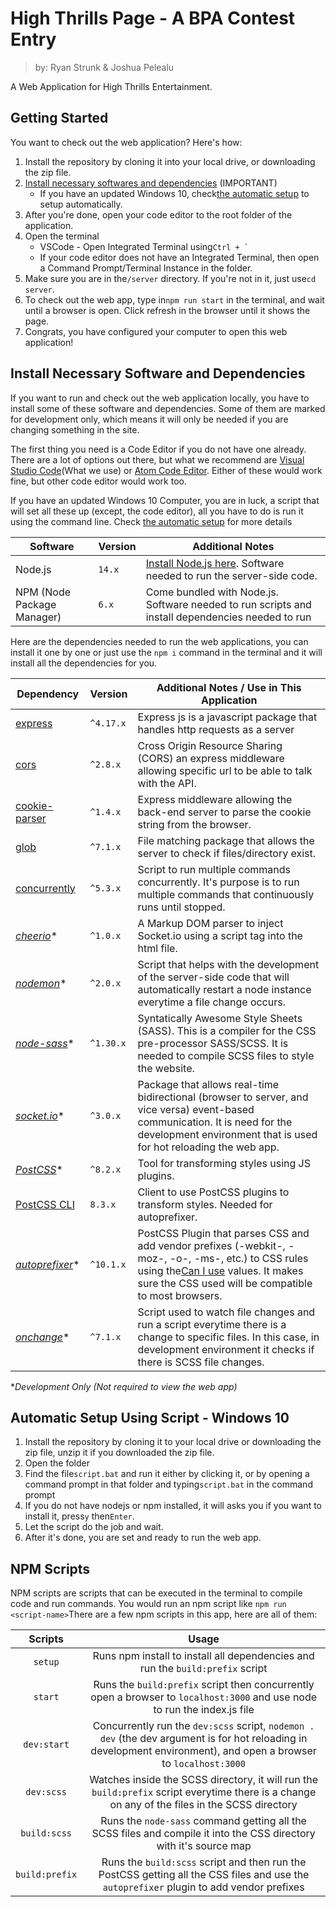 # High Thrills Page - A BPA Contest Entry

> by: Ryan Strunk & Joshua Pelealu

A Web Application for High Thrills Entertainment.

## Getting Started

You want to check out the web application? Here's how:

1. Install the repository by cloning it into your local drive, or downloading the zip file.
2. [Install necessary softwares and dependencies](#install-necessary-software-and-dependencies) (IMPORTANT)
   * If you have an updated Windows 10, check[the automatic setup](#automatic-setup-using-script---windows-10) to setup automatically.
3. After you're done, open your code editor to the root folder of the application.
4. Open the terminal
   * VSCode - Open Integrated Terminal using``Ctrl + ` ``
   * If your code editor does not have an Integrated Terminal, then open a Command Prompt/Terminal Instance in the folder.
5. Make sure you are in the`/server` directory. If you're not in it, just use`cd server`.
6. To check out the web app, type in`npm run start` in the terminal, and wait until a browser is open. Click refresh in the browser until it shows the page.
7. Congrats, you have configured your computer to open this web application!

## Install Necessary Software and Dependencies

If you want to run and check out the web application locally, you have to install some of these software and dependencies. Some of them are marked for development only, which means it will only be needed if you are changing something in the site.

The first thing you need is a Code Editor if you do not have one already. There are a lot of options out there, but what we recommend are [Visual Studio Code](https://code.visualstudio.com)(What we use) or [Atom Code Editor](https://atom.io). Either of these would work fine, but other code editor would work too.

If you have an updated Windows 10 Computer, you are in luck, a script that will set all these up (except, the code editor), all you have to do is run it using the command line. Check [the automatic setup](#automatic-setup-using-script---windows-10) for more details

| Software | Version | Additional Notes |
| - | - | - |
| Node.js | `14.x` | [Install Node.js here]([Node.js](https://nodejs.org/en/)). Software needed to run the server-side code. |
| NPM (Node Package Manager) | `6.x` | Come bundled with Node.js. Software needed to run scripts and install dependencies needed to run |

Here are the dependencies needed to run the web applications, you can install it one by one or just use the `npm i` command in the terminal and it will install all the dependencies for you.

| Dependency | Version | Additional Notes / Use in This Application |
| - | - | - |
| [express](https://npmjs.org/package/express) | `^4.17.x` | Express js is a javascript package that handles http requests as a server |
| [cors](https://www.npmjs.com/package/cors) | `^2.8.x` | Cross Origin Resource Sharing (CORS) an express middleware allowing specific url to be able to talk with the API. |
| [cookie-parser](https://www.npmjs.com/package/cookie-parser) | `^1.4.x` | Express middleware allowing the back-end server to parse the cookie string from the browser. |
| [glob](https://www.npmjs.com/package/glob) | `^7.1.x` | File matching package that allows the server to check if files/directory exist. |
| [concurrently](https://www.npmjs.com/package/concurrently) | `^5.3.x` | Script to run multiple commands concurrently. It's purpose is to run multiple commands that continuously runs until stopped. |
| *[cheerio](https://www.npmjs.com/package/cheerio)** | `^1.0.x` | A Markup DOM parser to inject Socket.io using a script tag into the html file. |
| *[nodemon](https://www.npmjs.com/package/nodemon)** | `^2.0.x` | Script that helps with the development of the server-side code that will automatically restart a node instance everytime a file change occurs. |
| *[node-sass](https://www.npmjs.com/package/node-sass)** | `^1.30.x` | Syntatically Awesome Style Sheets (SASS). This is a compiler for the CSS pre-processor SASS/SCSS. It is needed to compile SCSS files to style the website. |
| *[socket.io](https://www.npmjs.com/package/socket.io)** | `^3.0.x` | Package that allows real-time bidirectional (browser to server, and vice versa) event-based communication. It is need for the development environment that is used for hot reloading the web app. |
| *[PostCSS](https://www.npmjs.com/package/postcss)** | `^8.2.x` | Tool for transforming styles using JS plugins. |
| [PostCSS CLI](https://www.npmjs.com/package/postcss-cli) | `8.3.x` | Client to use PostCSS plugins to transform styles. Needed for autoprefixer. |
| *[autoprefixer](https://www.npmjs.com/package/autoprefixer)** | `^10.1.x` | PostCSS Plugin that parses CSS and add vendor prefixes (-webkit-, -moz-, -o-, -ms-, etc.) to CSS rules using the[Can I use](https://caniuse.com/) values. It makes sure the CSS used will be compatible to most browsers. |
| *[onchange](https://www.npmjs.com/package/onchange)** | `^7.1.x` | Script used to watch file changes and run a script everytime there is a change to specific files. In this case, in development environment it checks if there is SCSS file changes. |

**Development Only (Not required to view the web app)*

## Automatic Setup Using Script - Windows 10

1. Install the repository by cloning it to your local drive or downloading the zip file, unzip it if you downloaded the zip file.
2. Open the folder
3. Find the file`script.bat` and run it either by clicking it, or by opening a command prompt in that folder and typing`script.bat` in the command prompt
4. If you do not have nodejs or npm installed, it will asks you if you want to install it, press`y` then`Enter`.
5. Let the script do the job and wait.
6. After it's done, you are set and ready to run the web app.

## NPM Scripts

NPM scripts are scripts that can be executed in the terminal to compile code and run commands. You would run an npm script like `npm run <script-name>`There are a few npm scripts in this app, here are all of them:

| Scripts | Usage |
| :-: | :-: |
| `setup` | Runs npm install to install all dependencies and run the `build:prefix` script |
| `start` | Runs the `build:prefix` script then concurrently open a browser to `localhost:3000` and use node to run the index.js file |
| `dev:start` | Concurrently run the `dev:scss` script, `nodemon . dev` (the dev argument is for hot reloading in development environment), and open a browser to `localhost:3000` |
| `dev:scss` | Watches inside the SCSS directory, it will run the `build:prefix` script everytime there is a change on any of the files in the SCSS directory |
| `build:scss` | Runs the `node-sass` command getting all the SCSS files and compile it into the CSS directory with it's source map |
| `build:prefix` | Runs the `build:scss` script and then run the PostCSS getting all the CSS files and use the `autoprefixer` plugin to add vendor prefixes |
